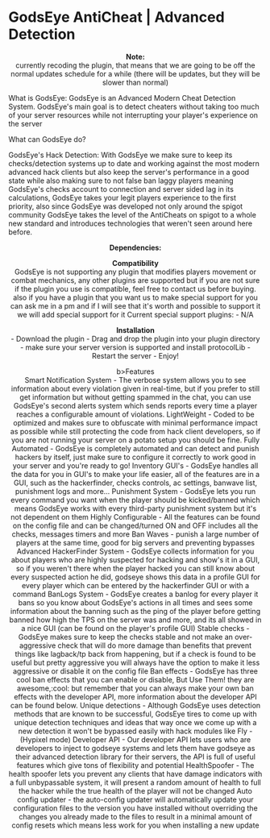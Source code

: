 # GodsEye AntiCheat | Advanced Detection
<p align="center">
  <b>Note:</b><br>
currently recoding the plugin, that means that we are going to be off the normal updates schedule for a while (there will be updates, but they will be slower than normal)

What is GodsEye:
GodsEye is an Advanced Modern Cheat Detection System.
GodsEye's main goal is to detect cheaters without taking too much of your server resources while not interrupting your player's experience on the server

What can GodsEye do?

GodsEye's Hack Detection:
With GodsEye we make sure to keep its checks/detection systems up to date and working against the most modern advanced hack clients but also keep the server's performance in a good state while also making sure to not false ban laggy players meaning GodsEye's checks account to connection and server sided lag in its calculations, GodsEye takes your legit players experience to the first priority, also since GodsEye was developed not only around the spigot community GodsEye takes the level of the AntiCheats on spigot to a whole new standard and introduces technologies that weren't seen around here before.

<p align="center">
  <b>Dependencies:</b><br>

<p align="center">
  <b>Compatibility</b><br>
GodsEye is not supporting any plugin that modifies players movement or combat mechanics, any other plugins are supported but if you are not sure if the plugin you use is compatible, feel free to contact us before buying. also if you have a plugin that you want us to make special support for you can ask me in a pm and if I will see that it's worth and possible to support it we will add special support for it
Current special support plugins:
- N/A

<p align="center">
  <b>Installation</b><br>
- Download the plugin
- Drag and drop the plugin into your plugin directory
- make sure your server version is supported and install protocolLib
- Restart the server
- Enjoy!

<p align="center">
  b>Features</b><br>
Smart Notification System - The verbose system allows you to see information about every violation given in real-time, but if you prefer to still get information but without getting spammed in the chat, you can use GodsEye's second alerts system which sends reports every time a player reaches a configurable amount of violations.
LightWeight - Coded to be optimized and makes sure to obfuscate with minimal performance impact as possible while still protecting the code from hack client developers, so if you are not running your server on a potato setup you should be fine.
Fully Automated - GodsEye is completely automated and can detect and punish hackers by itself, just make sure to configure it correctly to work good in your server and you're ready to go!
Inventory GUI's - GodsEye handles all the data for you in GUI's to make your life easier, all of the features are in a GUI, such as the hackerfinder, checks controls, ac settings, banwave list, punishment logs and more...
Punishment System - GodsEye lets you run every command you want when the player should be kicked/banned which means GodsEye works with every third-party punishment system but it's not dependent on them
Highly Configurable - All the features can be found on the config file and can be changed/turned ON and OFF includes all the checks, messages timers and more
Ban Waves - punish a large number of players at the same time, good for big servers and preventing bypasses
Advanced HackerFinder System - GodsEye collects information for you about players who are highly suspected for hacking and show's it in a GUI, so if you weren't there when the player hacked you can still know about every suspected action he did, godseye shows this data in a profile GUI for every player which can be entered by the hackerfinder GUI or with a command
BanLogs System - GodsEye creates a banlog for every player it bans so you know about GodsEye's actions in all times and sees some information about the banning such as the ping of the player before getting banned how high the TPS on the server was and more, and its all showed in a nice GUI (can be found on the player's profile GUI)
Stable checks - GodsEye makes sure to keep the checks stable and not make an over-aggressive check that will do more damage than benefits that prevent things like lagback/tp back from happening, but if a check is found to be useful but pretty aggressive you will always have the option to make it less aggressive or disable it on the config file
Ban effects - GodsEye has three cool ban effects that you can enable or disable, But Use Them! they are awesome,:cool: but remember that you can always make your own ban effects with the developer API, more information about the developer API can be found below.
Unique detections - Although GodsEye uses detection methods that are known to be successful, GodsEye tires to come up with unique detection techniques and ideas that way once we come up with a new detection it won't be bypassed easily with hack modules like Fly - (Hypixel mode)
Developer API - Our developer API lets users who are developers to inject to godseye systems and lets them have godseye as their advanced detection library for their servers, the API is full of useful features which give tons of flexibility and potential
HealthSpoofer - The health spoofer lets you prevent any clients that have damage indicators with a full unbypassable system, it will present a random amount of health to full the hacker while the true health of the player will not be changed
Auto config updater - the auto-config updater will automatically update your configuration files to the version you have installed without overriding the changes you already made to the files to result in a minimal amount of config resets which means less work for you when installing a new update
